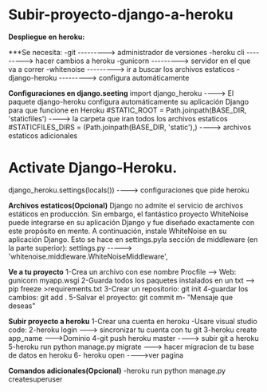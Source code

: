 # Subir-proyecto-django-a-heroku
****Despliegue en heroku:****

***Se necesita:
-git 
    ---------> administrador de versiones
-heroku cli 
    ---------> hacer cambios a heroku
-gunicorn 
    ---------> servidor en el que va a correr
-whitenoise 
    ---------> ir a buscar los archivos estaticos
-django-heroku 
    ---------> configura automáticamente

**Configuraciones en django.seeting**
import django_heroku ----> El paquete django-heroku configura automáticamente su aplicación Django para que funcione en Heroku
#STATIC_ROOT = Path.joinpath(BASE_DIR, 'staticfiles') ----> la carpeta que iran todos los archivos estaticos
#STATICFILES_DIRS = (Path.joinpath(BASE_DIR, 'static'),) ----> archivos estaticos adicionales
# Activate Django-Heroku.
django_heroku.settings(locals()) ----> configuraciones que pide heroku

**Archivos estaticos(Opcional)**
Django no admite el servicio de archivos estáticos en producción. Sin embargo, el fantástico proyecto WhiteNoise puede integrarse en su aplicación Django y fue diseñado exactamente con este propósito en mente. A continuación, instale WhiteNoise en su aplicación Django. Esto se hace en settings.pyla sección de middleware (en la parte superior):
settings.py
      -----> 'whitenoise.middleware.WhiteNoiseMiddleware',

**Ve a tu proyecto**
1-Crea un archivo con ese nombre Procfile --> Web: gunicorn myapp.wsgi
2-Guarda todos los paquetes instalados en un txt --> pip freeze >requirements.txt
3-Crear un repositorio: git init
4-guardar los cambios: git add .
5-Salvar el proyecto: git commit m- "Mensaje que deseas"

**Subir proyecto a heroku**
1-Crear una cuenta en heroku
-Usare visual studio code:
2-heroku login ---> sincronizar tu cuenta con tu git
3-heroku create app_name --->Dominio
4-git push heroku master ----> subir git a heroku
5-heroku run python manage.py migrate ---> hacer migracion de tu base de datos en heroku 
6- heroku open ---->ver pagina

**Comandos adicionales(Opcional)**
-heroku run python manage.py createsuperuser
